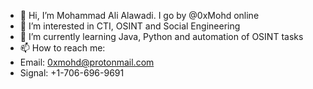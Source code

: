 - 👋 Hi, I’m Mohammad Ali Alawadi. I go by @0xMohd online
- 👀 I’m interested in CTI, OSINT and Social Engineering
- 🌱 I’m currently learning Java, Python and automation of OSINT tasks
- 📫 How to reach me:
-  Email: 0xmohd@protonmail.com
-  Signal: +1-706-696-9691
